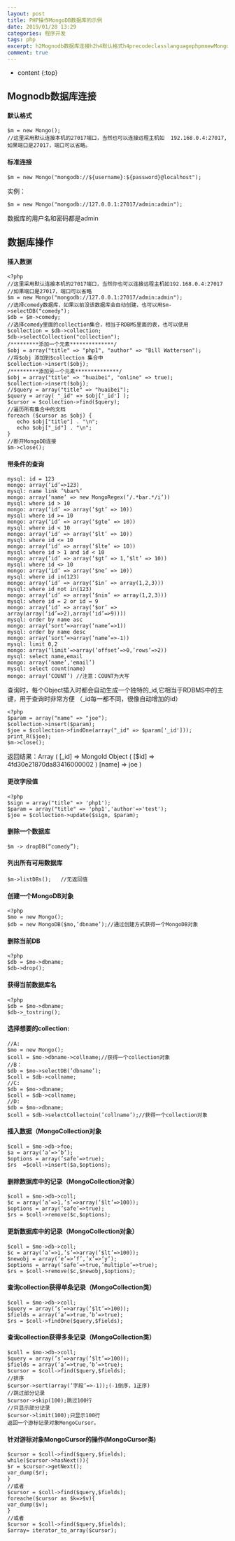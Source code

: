 ```yaml
---
layout: post
title: PHP操作MongoDB数据库的示例
date: 2019/01/28 13:29
categories: 程序开发
tags: php
excerpt: h2Mognodb数据库连接h2h4默认格式h4precodeclasslanguagephpmnewMongo这里采用默认连接本机的27017端口当然也可以连接远程主机如1921680427017如果端口是27017端口可以省略codepreh4标准连接h4precodeclasslanguagephpmnewMongomongodbusernamepasswordlocalhostcodepr
comment: true
---
```


* content
{:top}

## Mognodb数据库连接

#### 默认格式

    
    
    $m = new Mongo();
    //这里采用默认连接本机的27017端口，当然也可以连接远程主机如  192.168.0.4:27017,如果端口是27017，端口可以省略。
    

#### 标准连接

    
    
    $m = new Mongo("mongodb://${username}:${password}@localhost");
    

实例：

    
    
    $m = new Mongo("mongodb://127.0.0.1:27017/admin:admin");
    

数据库的用户名和密码都是admin

## 数据库操作

#### 插入数据

    
    
    <?php
    //这里采用默认连接本机的27017端口，当然你也可以连接远程主机如192.168.0.4:27017
    //如果端口是27017，端口可以省略
    $m = new Mongo("mongodb://127.0.0.1:27017/admin:admin");
    //选择comedy数据库，如果以前没该数据库会自动创建，也可以用$m->selectDB("comedy");
    $db = $m->comedy;
    //选择comedy里面的collection集合，相当于RDBMS里面的表，也可以使用
    $collection = $db->collection;
    $db->selectCollection("collection");
    /*********添加一个元素**************/
    $obj = array("title" => "php1", "author" => "Bill Watterson");
    //将$obj 添加到$collection 集合中
    $collection->insert($obj);
    /*********添加另一个元素**************/
    $obj = array("title" => "huaibei", "online" => true);
    $collection->insert($obj);
    //$query = array("title" => "huaibei");
    $query = array( "_id" => $obj['_id'] );
    $cursor = $collection->find($query);
    //遍历所有集合中的文档
    foreach ($cursor as $obj) {
       echo $obj["title"] . "\n";
       echo $obj["_id"] . "\n";
    }
    //断开MongoDB连接
    $m->close();
    

#### 带条件的查询

    
    
    mysql: id = 123
    mongo: array(‘id’=>123)
    mysql: name link ’%bar%’
    mongo: array(‘name’ => new MongoRegex(‘/.*bar.*/i’))
    mysql: where id > 10
    mongo: array(‘id’ => array(‘$gt’ => 10))
    mysql: where id >= 10
    mongo: array(‘id’ => array(‘$gte’ => 10))
    mysql: where id < 10
    mongo: array(‘id’ => array(‘$lt’ => 10))
    mysql: where id <= 10
    mongo: array(‘id’ => array(‘$lte’ => 10))
    mysql: where id > 1 and id < 10
    mongo: array(‘id’ => array(‘$gt’ => 1,’$lt’ => 10))
    mysql: where id <> 10
    mongo: array(‘id’ => array(‘$ne’ => 10))
    mysql: where id in(123)
    mongo: array(‘id’ => array(‘$in’ => array(1,2,3)))
    mysql: where id not in(123)
    mongo: array(‘id’ => array(‘$nin’ => array(1,2,3)))
    mysql: where id = 2 or id = 9
    mongo: array(‘id’ => array(‘$or’ => array(array(‘id’=>2),array(‘id’=>9))))
    mysql: order by name asc
    mongo: array(‘sort’=>array(‘name’=>1))
    mysql: order by name desc
    mongo: array(‘sort’=>array(‘name’=>-1))
    mysql: limit 0,2
    mongo: array(‘limit’=>array(‘offset’=>0,’rows’=>2))
    mysql: select name,email
    mongo: array(‘name’,'email’)
    mysql: select count(name)
    mongo: array(‘COUNT’) //注意：COUNT为大写
    

查询时，每个Object插入时都会自动生成一个独特的_id,它相当于RDBMS中的主键，用于查询时非常方便 （_id每一都不同，很像自动增加的id）

    
    
    <?php
    $param = array("name" => "joe");
    $collection->insert($param);
    $joe = $collection->findOne(array("_id" => $param['_id']));
    print_R($joe);
    $m->close();
    

返回结果：Array ( [_id] => MongoId Object ( [$id] => 4fd30e21870da83416000002 )
[name] => joe )

#### 更改字段值

    
    
    <?php
    $sign = array("title" => 'php1');
    $param = array("title" => 'php1','author'=>'test');
    $joe = $collection->update($sign, $param);
    

#### 删除一个数据库

    
    
    $m -> dropDB(“comedy”);
    

#### 列出所有可用数据库

    
    
    $m->listDBs();   //无返回值
    

#### 创建一个MongoDB对象

    
    
    <?php
    $mo = new Mongo();
    $db = new MongoDB($mo,’dbname’);//通过创建方式获得一个MongoDB对象
    

#### 删除当前DB

    
    
    <?php
    $db = $mo->dbname;
    $db->drop();
    

#### 获得当前数据库名

    
    
    <?php
    $db = $mo->dbname;
    $db->_tostring();
    

#### 选择想要的collection:

    
    
    //A:
    $mo = new Mongo();
    $coll = $mo->dbname->collname;//获得一个collection对象
    //B：
    $db = $mo->selectDB(’dbname’);
    $coll = $db->collname;
    //C:
    $db = $mo->dbname;
    $coll = $db->collname;
    //D:
    $db = $mo->dbname;
    $coll = $db->selectCollectoin(’collname’);//获得一个collection对象
    

#### 插入数据（MongoCollection对象

    
    
    $coll = $mo->db->foo;
    $a = array(’a’=>’b’);
    $options = array(’safe’=>true);
    $rs  =$coll->insert($a,$options);
    

#### 删除数据库中的记录（MongoCollection对象）

    
    
    $coll = $mo->db->coll;
    $c = array(’a’=>1,’s’=>array(’$lt’=>100));
    $options = array(’safe’=>true);
    $rs = $coll->remove($c,$options);
    

#### 更新数据库中的记录（MongoCollection对象）

    
    
    $coll = $mo->db->coll;
    $c = array(’a’=>1,’s’=>array(’$lt’=>100));
    $newobj = array(’e’=>’f’,’x’=>’y’);
    $options = array(’safe’=>true,’multiple’=>true);
    $rs = $coll->remove($c,$newobj,$options);
    

#### 查询collection获得单条记录（MongoCollection类）

    
    
    $coll = $mo->db->coll;
    $query = array(’s’=>array(’$lt’=>100));
    $fields = array(’a’=>true,’b’=>true);
    $rs = $coll->findOne($query,$fields);
    

#### 查询collection获得多条记录（MongoCollection类）

    
    
    $coll = $mo->db->coll;
    $query = array(’s’=>array(’$lt’=>100));
    $fields = array(’a’=>true,’b’=>true);
    $cursor = $coll->find($query,$fields);
    //排序
    $cursor->sort(array(‘字段’=>-1));(-1倒序，1正序)
    //跳过部分记录
    $cursor->skip(100);跳过100行
    //只显示部分记录
    $cursor->limit(100);只显示100行
    返回一个游标记录对象MongoCursor。
    

#### 针对游标对象MongoCursor的操作(MongoCursor类)

    
    
    $cursor = $coll->find($query,$fields);
    while($cursor->hasNext()){
    $r = $cursor->getNext();
    var_dump($r);
    }
    //或者
    $cursor = $coll->find($query,$fields);
    foreache($cursor as $k=>$v){
    var_dump($v);
    }
    //或者
    $cursor = $coll->find($query,$fields);
    $array= iterator_to_array($cursor);
    


    